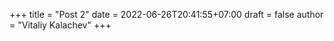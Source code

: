 +++
title = "Post 2"
date = 2022-06-26T20:41:55+07:00
draft = false
author = "Vitaliy Kalachev"
+++

